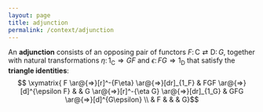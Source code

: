 ```yaml
---
layout: page
title: adjunction
permalink: /context/adjunction
---
```

An **adjunction** consists of an opposing pair of functors $F \colon \mathsf{C} \rightleftarrows \mathsf{D} \colon G$, together with natural transformations $\eta \colon 1_\mathsf{C} \Rightarrow GF$ and $\epsilon \colon FG \Rightarrow 1_\mathsf{D}$ that satisfy the **triangle identities**:
$$ \xymatrix{ F \ar@{=>}[r]^-{F\eta} \ar@{=>}[dr]_{1_F} & FGF \ar@{=>}[d]^{\epsilon F}  & & G \ar@{=>}[r]^-{\eta G} \ar@{=>}[dr]_{1_G} & GFG \ar@{=>}[d]^{G\epsilon} \\ & F & & & G}$$
